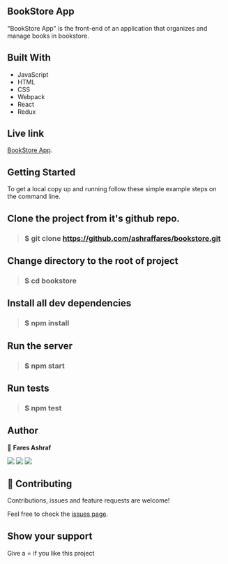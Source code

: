 ## BookStore App
"BookStore App" is the front-end of an application that organizes and manage books in bookstore.

## Built With
- JavaScript
- HTML
- CSS
- Webpack
- React
- Redux

## Live link
 [BookStore App](https://bookstore090.herokuapp.com/).

## Getting Started
To get a local copy up and running follow these simple example steps on the command line.

## Clone the project from it's github repo.

> ### $ git clone https://github.com/ashraffares/bookstore.git
  
## Change directory to the root of project

> ### $ cd bookstore
  
## Install all dev dependencies

> ###  $ npm install


## Run the server

> ### $ npm start 

## Run tests

> ### $ npm test

## Author

👤 **Fares Ashraf** 

[![](https://img.shields.io/badge/GitHub-100000?style=for-the-badge&logo=github&logoColor=white)](https://github.com/ashraffares) [![](https://img.shields.io/badge/Twitter-1DA1F2?style=for-the-badge&logo=twitter&logoColor=white)](https://twitter.com/Fares09301164) [![](https://img.shields.io/badge/LinkedIn-0077B5?style=for-the-badge&logo=linkedin&logoColor=white)](https://www.linkedin.com/in/faresashraf/)

## 🤝 Contributing

Contributions, issues and feature requests are welcome!

Feel free to check the [issues page](https://github.com/ashraffares/bookstore/issues).

## Show your support

Give a ⭐️ if you like this project
